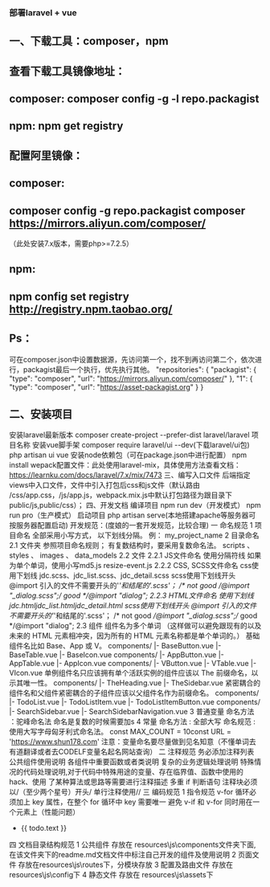 ### 部署laravel + vue
## 一、下载工具：composer，npm
## 查看下载工具镜像地址：
## composer:	composer config -g -l repo.packagist
## npm: 	npm get registry 
## 配置阿里镜像：
## composer: 
## composer config -g repo.packagist composer https://mirrors.aliyun.com/composer/
（此处安装7.x版本，需要php>=7.2.5）
## npm:
## npm config set registry http://registry.npm.taobao.org/
## Ps：
可在composer.json中设置数据源，先访问第一个，找不到再访问第二个，依次进行，packagist最后一个执行，优先执行其他。
"repositories": {
    "packagist": {
        "type": "composer",
        "url": "https://mirrors.aliyun.com/composer/"
    },
    "1": {
        "type": "composer",
        "url": "https://asset-packagist.org"
    }
}
## 二、安装项目
安装laravel最新版本
composer create-project --prefer-dist laravel/laravel 项目名称
安装vue脚手架
composer require laravel/ui --dev(下载laravel/ui包)
php artisan ui vue
安装node依赖包（可在package.json中进行配置）
npm install
wepack配置文件：此处使用laravel-mix，具体使用方法查看文档：												https://learnku.com/docs/laravel/7.x/mix/7473
三、编写入口文件
后端指定views中入口文件，文件中引入打包后css和js文件（默认路由	/css/app.css，/js/app.js，webpack.mix.js中默认打包路径为跟目录下public/js,public/css）；
四、开发文档
编译项目
npm run dev（开发模式）
npm run pro（生产模式）
启动项目
php artisan serve(本地搭建apache等服务器可按服务器配置启动)
开发规范：(度娘的一套开发规范，比较合理)
一 命名规范
1 项目命名
全部采用小写方式， 以下划线分隔。 例：
my_project_name
2 目录命名
2.1 文件夹
参照项目命名规则； 有复数结构时，要采用复数命名法。
scripts 、 styles 、 images 、 data_models
2.2 文件
2.2.1 JS文件命名
使用分隔符线 如果为单个单词，使用小写md5.js
resize-event.js
2.2.2 CSS, SCSS文件命名
css使用下划线
jdc.scss、jdc_list.scss、jdc_detail.scss
scss使用下划线开头 @import 引入的文件不需要开头的'_'和结尾的'.scss'；
/* not good */@import "_dialog.scss";/* good */@import "dialog";
2.2.3 HTML文件命名
使用下划线
jdc.htmljdc_list.htmljdc_detail.html
scss使用下划线开头 @import 引入的文件不需要开头的'_'和结尾的'.scss'；
/* not good */@import "_dialog.scss";/* good */@import "dialog";
2.3 组件
组件名为多个单词 （这样做可以避免跟现有的以及未来的 HTML 元素相冲突，因为所有的 HTML 元素名称都是单个单词的。）
基础组件名比如 Base、App 或 V。
components/
|- BaseButton.vue
|- BaseTable.vue
|- BaseIcon.vue
components/
|- AppButton.vue
|- AppTable.vue
|- AppIcon.vue
components/
|- VButton.vue
|- VTable.vue
|- VIcon.vue
单例组件名只应该拥有单个活跃实例的组件应该以 The 前缀命名，以示其唯一性。
components/
|- TheHeading.vue
|- TheSidebar.vue
紧密耦合的组件名和父组件紧密耦合的子组件应该以父组件名作为前缀命名。
components/
|- TodoList.vue
|- TodoListItem.vue
|- TodoListItemButton.vue
components/
|- SearchSidebar.vue
|- SearchSidebarNavigation.vue
3 普通变量
命名方法 ：驼峰命名法 命名是复数的时候需要加s
4 常量
命名方法 : 全部大写 命名规范 : 使用大写字母匈牙利式命名法。
const MAX_COUNT = 10const URL = 'https://www.shun178.com'
注意：变量命名要尽量做到见名知意（不懂单词去有道翻译或者去CODELF变量名起名网站查询）
二 注释规范
务必添加注释列表
公共组件使用说明
各组件中重要函数或者类说明
复杂的业务逻辑处理说明
特殊情况的代码处理说明,对于代码中特殊用途的变量、存在临界值、函数中使用的 hack、使用
了某种算法或思路等需要进行注释描述
多重 if 判断语句
注释块必须以/（至少两个星号）开头/
单行注释使用//
三 编码规范
1 指令规范
v-for 循环必须加上 key 属性，在整个 for 循环中 key 需要唯一 避免 v-if 和 v-for 同时用在一个元素上（性能问题）
<ul><li v-for="todo in todos" :key="todo.id"> {{ todo.text }} </li></ul>
四 文档目录结构规范
1 公共组件
存放在 resources\js\components文件夹下面,在该文件夹下的readme.md文档文件中标注自己开发的组件及使用说明
2 页面文件
存放在resources\js\routes下，分模块存放
3 配置及路由文件
存放在 resources\js\config下
4 静态文件
存放在 resources\js\assets下
